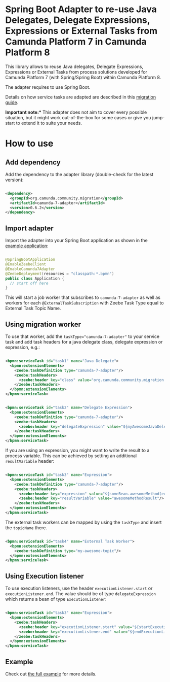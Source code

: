 # Spring Boot Adapter to re-use Java Delegates, Delegate Expressions, Expressions or External Tasks from Camunda Platform 7 in Camunda Platform 8

This library allows to reuse Java delegates, Delegate Expressions, Expressions
or External Tasks from process solutions developed for Camunda Platform 7 (with
Spring/Spring Boot) within Camunda Platform 8.

The adapter requires to use Spring Boot.

Details on how service tasks are adapted are described in this
[migration guide](https://docs.camunda.io/docs/guides/migrating-from-Camunda-Platform/#migration-tooling).

**Important note:\*** This adapter does not aim to cover every possible
situation, but it might work out-of-the-box for some cases or give you
jump-start to extend it to suite your needs.

# How to use

## Add dependency

Add the dependency to the adapter library (double-check for the latest version):

```xml

<dependency>
  <groupId>org.camunda.community.migration</groupId>
  <artifactId>camunda-7-adapter</artifactId>
  <version>0.6.2</version>
</dependency>
```

## Import adapter

Import the adapter into your Spring Boot application as shown in the
[example application](../example/process-solution-migrated/src/main/java/org/camunda/community/migration/example/Application.java):

```java

@SpringBootApplication
@EnableZeebeClient
@EnableCamunda7Adapter
@ZeebeDeployment(resources = "classpath:*.bpmn")
public class Application {
  // start off here
}
```

This will start a job worker that subscribes to `camunda-7-adapter` as well as
workers for each `@ExternalTaskSubscription` with Zeebe Task Type equal to
External Task Topic Name.

## Using migration worker

To use that worker, add the `taskType="camunda-7-adapter"` to your service task
and add task headers for a java delegate class, delegate expression or
expression, e.g.:

```xml

<bpmn:serviceTask id="task1" name="Java Delegate">
  <bpmn:extensionElements>
    <zeebe:taskDefinition type="camunda-7-adapter"/>
    <zeebe:taskHeaders>
      <zeebe:header key="class" value="org.camunda.community.migration.example.SampleJavaDelegate"/>
    </zeebe:taskHeaders>
  </bpmn:extensionElements>
</bpmn:serviceTask>
```

```xml

<bpmn:serviceTask id="task2" name="Delegate Expression">
  <bpmn:extensionElements>
    <zeebe:taskDefinition type="camunda-7-adapter"/>
    <zeebe:taskHeaders>
      <zeebe:header key="delegateExpression" value="${myAwesomeJavaDelegateBean}"/>
    </zeebe:taskHeaders>
  </bpmn:extensionElements>
</bpmn:serviceTask>
```

If you are using an expression, you might want to write the result to a process variable. This can be achieved by setting an additional `resultVariable` header:

```xml

<bpmn:serviceTask id="task3" name="Expression">
  <bpmn:extensionElements>
    <zeebe:taskDefinition type="camunda-7-adapter"/>
    <zeebe:taskHeaders>
      <zeebe:header key="expression" value="${someBean.awesomeMethod(execution, someVar)}"/>
      <zeebe:header key="resultVariable" value="awesomeMethodResult"/>
    </zeebe:taskHeaders>
  </bpmn:extensionElements>
</bpmn:serviceTask>
```

The external task workers can be mapped by using the `taskType` and insert the
`topicName` there.

```xml

<bpmn:serviceTask id="task4" name="External Task Worker">
  <bpmn:extensionElements>
    <zeebe:taskDefinition type="my-awesome-topic"/>
  </bpmn:extensionElements>
</bpmn:serviceTask>
```

## Using Execution listener

To use execution listeners, use the header `executionListener.start` or `executionListener.end`. The value should be of type `delegateExpression` which returns a bean of type `ExecutionListener`:

```xml

<bpmn:serviceTask id="task3" name="Expression">
  <bpmn:extensionElements>
    <zeebe:taskHeaders>
      <zeebe:header key="executionListener.start" value="${startExecutionListenerBean}"/>
      <zeebe:header key="executionListener.end" value="${endExecutionListenerBean}"/>
    </zeebe:taskHeaders>
  </bpmn:extensionElements>
</bpmn:serviceTask>
```

## Example

Check out
[the full example](../example/process-solution-migrated/src/main/resources/process.bpmn)
for more details.
